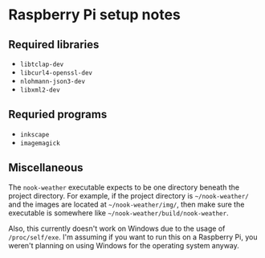 # Raspberry Pi setup notes
## Required libraries
* `libtclap-dev`
* `libcurl4-openssl-dev`
* `nlohmann-json3-dev`
* `libxml2-dev`

## Requried programs
* `inkscape`
* `imagemagick`

## Miscellaneous
The `nook-weather` executable expects to be one directory beneath the project directory. For example, if the project directory is `~/nook-weather/` and the images are located at `~/nook-weather/img/`, then make sure the executable is somewhere like `~/nook-weather/build/nook-weather`.

Also, this currently doesn't work on Windows due to the usage of `/proc/self/exe`. I'm assuming if you want to run this on a Raspberry Pi, you weren't planning on using Windows for the operating system anyway.
